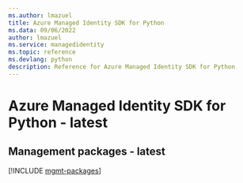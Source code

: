 ```yaml
---
ms.author: lmazuel
title: Azure Managed Identity SDK for Python
ms.data: 09/06/2022
author: lmazuel
ms.service: managedidentity
ms.topic: reference
ms.devlang: python
description: Reference for Azure Managed Identity SDK for Python
---
```

# Azure Managed Identity SDK for Python - latest

## Management packages - latest
[!INCLUDE [mgmt-packages](managed-identity-mgmt-index.md)]